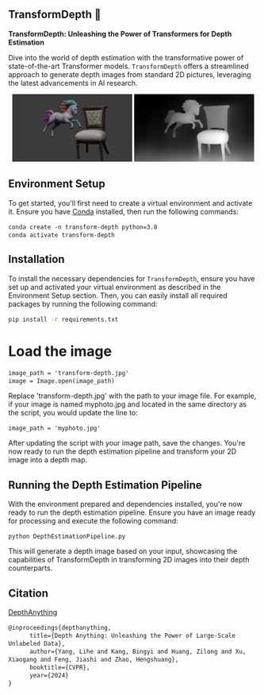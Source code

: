 ## TransformDepth 🔄

**TransformDepth: Unleashing the Power of Transformers for Depth Estimation**

Dive into the world of depth estimation with the transformative power of state-of-the-art Transformer models. `TransformDepth` offers a streamlined approach to generate depth images from standard 2D pictures, leveraging the latest advancements in AI research.

<p align="center">
  <img src="transform-depth.jpg" alt="Original Image" width="48%"/>
  <img src="depth-transform-depth.jpg" alt="Depth Image" width="48%"/>
</p>


## Environment Setup

To get started, you'll first need to create a virtual environment and activate it. Ensure you have [Conda](https://docs.conda.io/en/latest/) installed, then run the following commands:

```
conda create -n transform-depth python=3.8
conda activate transform-depth
```
## Installation

To install the necessary dependencies for `TransformDepth`, ensure you have set up and activated your virtual environment as described in the Environment Setup section. Then, you can easily install all required packages by running the following command:

```bash
pip install -r requirements.txt
```

# Load the image
```
image_path = 'transform-depth.jpg'
image = Image.open(image_path)
```
Replace 'transform-depth.jpg' with the path to your image file. For example, if your image is named myphoto.jpg and located in the same directory as the script, you would update the line to:

```
image_path = 'myphoto.jpg'
```
After updating the script with your image path, save the changes. You're now ready to run the depth estimation pipeline and transform your 2D image into a depth map.

## Running the Depth Estimation Pipeline

With the environment prepared and dependencies installed, you're now ready to run the depth estimation pipeline. 
Ensure you have an image ready for processing and execute the following command:

```
python DepthEstimationPipeline.py
```
This will generate a depth image based on your input, showcasing the capabilities of TransformDepth in transforming 2D images into their depth counterparts.

## Citation

[DepthAnything](https://github.com/LiheYoung/Depth-Anything?tab=readme-ov-file)

```
@inproceedings{depthanything,
      title={Depth Anything: Unleashing the Power of Large-Scale Unlabeled Data}, 
      author={Yang, Lihe and Kang, Bingyi and Huang, Zilong and Xu, Xiaogang and Feng, Jiashi and Zhao, Hengshuang},
      booktitle={CVPR},
      year={2024}
}
```
